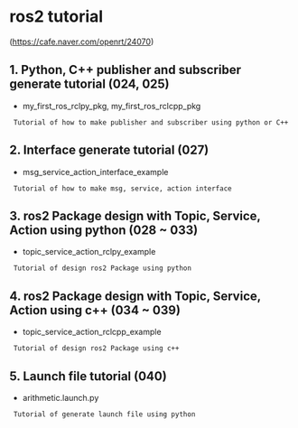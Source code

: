 # ros2 tutorial
(https://cafe.naver.com/openrt/24070)

## 1. Python, C++ publisher and subscriber generate tutorial (024, 025)
* my_first_ros_rclpy_pkg, my_first_ros_rclcpp_pkg
```  
 Tutorial of how to make publisher and subscriber using python or C++
```

## 2. Interface generate tutorial (027)
* msg_service_action_interface_example
```  
 Tutorial of how to make msg, service, action interface 
```

## 3. ros2 Package design with Topic, Service, Action using python (028 ~ 033)
* topic_service_action_rclpy_example
```  
 Tutorial of design ros2 Package using python 
```

## 4. ros2 Package design with Topic, Service, Action using c++ (034 ~ 039)
* topic_service_action_rclcpp_example
```  
 Tutorial of design ros2 Package using c++ 
```

## 5. Launch file tutorial (040) 
* arithmetic.launch.py
```  
 Tutorial of generate launch file using python 
```
